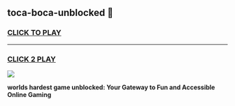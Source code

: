 
## toca-boca-unblocked 👋
<h3>
<a href="https://premium.freeplayer.one?title=toca-boca-unblocked&ref=14F">CLICK TO PLAY</a></h3>
<hr>

<h3>
<a href="https://premium.freeplayer.one?title=toca-boca-unblocked&ref=14F">CLICK 2 PLAY</a>
  
</h3>

<a href="https://premium.freeplayer.one?title=toca-boca-unblocked&ref=12F/"><img src="https://clearcache.store/games.png"></a>


**worlds hardest game unblocked: Your Gateway to Fun and Accessible Online Gaming**
